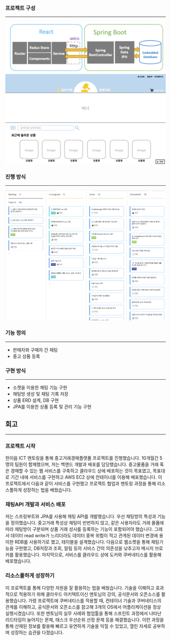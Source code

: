 ### 프로젝트 구성

---
![dataflow](./dataflow.png)
![home](./home.png)

### 진행 방식

---
![sprint_kanban](./sprint_kanban.png)


### 기능 정의

---

- 판매자와 구매자 간 채팅
- 중고 상품 등록

### 구현 방식

---

- 소켓을 이용한 채팅 기능 구현
- 채팅방 생성 및 채팅 기록 저장
- 상품 ERD 설계, DB 구현
- JPA를 이용한 상품 등록 및 관리 기능 구현


## 회고

---

### 프로젝트 시작
한이음 ICT 멘토링을 통해 중고거래경매플랫폼 프로젝트를 진행했습니다. 10개월간 5명의 팀원이 함께했으며, 저는 백엔드 개발과 배포를 담당했습니다. 중고물품을 거래 혹은 경매할 수 있는 웹 서비스를 구축하고 클라우드 상에 배포하는 것이 목표였고, 목표대로 기간 내에 서비스를 구현하고 AWS EC2 상에 컨테이너를 이용해 배포했습니다. 이 프로젝트에서 다음과 같이 서비스를 구현했고 프로젝트 협업과 멘토링 과정을 통해 리소스풀하게 성장하는 법을 배웠습니다.

### 채팅API 개발과 서비스 배포
저는 스프링부트와 JPA를 사용해 채팅 API를 개발했습니다. 우선 채팅방의 특성과 기능을 정의했습니다. 중고거래 특성상 채팅이 빈번하지 않고, 같은 사용자라도 거래 물품에 따라 채팅방이 구분되며 상품 거래 성사를 등록하는 기능이 포함되어야 했습니다. 그래서 데이터 read write가 느리더라도 데이터 중복 위험이 적고 관계된 데이터 변경에 용이한 RDB를 사용하기로 했고, 테이블을 설계했습니다. 다음으로 웹소켓을 통해 채팅기능을 구현했고, DB저장과 조회, 알림 등의 서비스 간의 의존성을 낮추고자 메시지 브로커를 활용했습니다. 마지막으로, 서비스를 클라우드 상에 도커와 쿠버네티스를 활용해 배포했습니다. 

### 리소스풀하게 성장하기
이 프로젝트를 통해 다양한 자원을 잘 활용하는 법을 배웠습니다. 기술을 이해하고 효과적으로 적용하기 위해 클라우드 아키텍트이신 멘토님의 강의, 공식문서와 오픈소스를 활용했습니다. 가령 프로젝트에 쿠버네티스를 적용할 때, 컨테이너 기술과 쿠버네티스의 관계를 이해하고, 공식문서와 오픈소스를 참고해 3개의 OS에서 어플리케이션을 정상 실행시켰습니다. 또한 멘토님의 실무 사례와 협업툴을 통해 스프린트 과정에서 나타난 리드타임이 늘어지는 문제, 태스크 우선순위 선정 문제 등을 해결했습니다. 이런 과정을 통해 산재된 정보를 활용해 빠르고 유연하게 기술을 익힐 수 있었고, 열린 자세로 공부하며 성장하는 습관을 다졌습니다.

